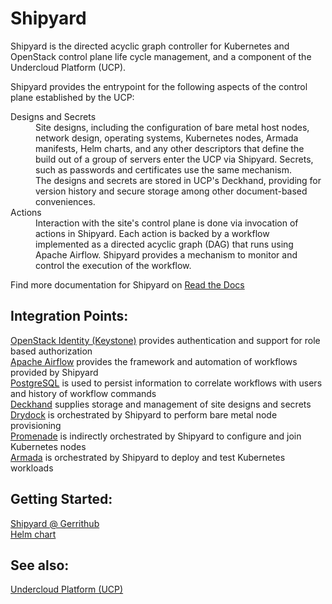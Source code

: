 # Shipyard
Shipyard is the directed acyclic graph controller for Kubernetes and
OpenStack control plane life cycle management, and a component of the
Undercloud Platform (UCP).

Shipyard provides the entrypoint for the following aspects of the
control plane established by the UCP:

<dl>
    <dt>
        Designs and Secrets
    </dt>
    <dd>
        Site designs, including the configuration of bare metal host
        nodes, network design, operating systems, Kubernetes nodes,
        Armada manifests, Helm charts, and any other descriptors that
        define the build out of a group of servers enter the UCP via
        Shipyard. Secrets, such as passwords and certificates use the
        same mechanism. <br />
        The designs and secrets are stored in UCP's Deckhand,
        providing for version history and secure storage among other
        document-based conveniences.
    </dd>
    <dt>
        Actions
    </dt>
    <dd>
        Interaction with the site's control plane is done via
        invocation of actions in Shipyard. Each action is backed by
        a workflow implemented as a directed acyclic graph (DAG) that
        runs using Apache Airflow. Shipyard provides a mechanism to
        monitor and control the execution of the workflow.
    </dd>
</dl>

Find more documentation for Shipyard on
[Read the Docs](http://shipyard.readthedocs.io/en/latest/)


## Integration Points:
[OpenStack Identity (Keystone)](https://github.com/openstack/keystone)
provides authentication and support for role based authorization
\
[Apache Airflow](https://airflow.incubator.apache.org/) provides the
framework and automation of workflows provided by Shipyard
\
[PostgreSQL](https://www.postgresql.org/) is used to persist
information to correlate workflows with users and history of workflow
commands
\
[Deckhand](https://github.com/att-comdev/deckhand) supplies storage
and management of site designs and secrets
\
[Drydock](https://github.com/att-comdev/drydock) is orchestrated by
Shipyard to perform bare metal node provisioning
\
[Promenade](https://github.com/att-comdev/promenade) is indirectly
orchestrated by Shipyard to configure and join Kubernetes nodes
\
[Armada](https://github.com/att-comdev/armada) is orchestrated by
Shipyard to deploy and test Kubernetes workloads


## Getting Started:

[Shipyard @ Gerrithub](https://review.gerrithub.io/#/q/project:att-comdev/shipyard)
\
[Helm chart](https://github.com/att-comdev/aic-helm/tree/master/shipyard)


## See also:

[Undercloud Platform (UCP)](https://github.com/att-comdev/ucp-integration)
